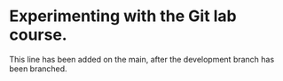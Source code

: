 # Experimenting with the Git lab course.

This line has been added on the main, after the development branch has been branched.